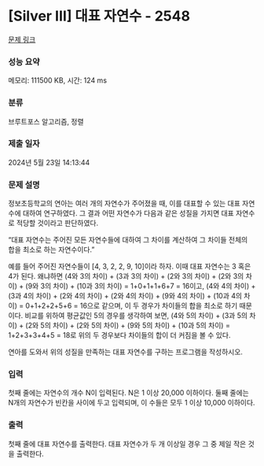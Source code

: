 # [Silver III] 대표 자연수 - 2548 

[문제 링크](https://www.acmicpc.net/problem/2548) 

### 성능 요약

메모리: 111500 KB, 시간: 124 ms

### 분류

브루트포스 알고리즘, 정렬

### 제출 일자

2024년 5월 23일 14:13:44

### 문제 설명

<p>정보초등학교의 연아는 여러 개의 자연수가 주어졌을 때, 이를 대표할 수 있는 대표 자연수에 대하여 연구하였다. 그 결과 어떤 자연수가 다음과 같은 성질을 가지면 대표 자연수로 적당할 것이라고 판단하였다.</p>

<p>“대표 자연수는 주어진 모든 자연수들에 대하여 그 차이를 계산하여 그 차이들 전체의 합을 최소로 하는 자연수이다.”</p>

<p>예를 들어 주어진 자연수들이 [4, 3, 2, 2, 9, 10]이라 하자. 이때 대표 자연수는 3 혹은 4가 된다. 왜냐하면 (4와 3의 차이) + (3과 3의 차이) + (2와 3의 차이) + (2와 3의 차이) + (9와 3의 차이) + (10과 3의 차이) = 1+0+1+1+6+7 = 16이고, (4와 4의 차이) + (3과 4의 차이) + (2와 4의 차이) + (2와 4의 차이) + (9와 4의 차이) + (10과 4의 차이) = 0+1+2+2+5+6 = 16으로 같으며, 이 두 경우가 차이들의 합을 최소로 하기 때문이다. 비교를 위하여 평균값인 5의 경우를 생각하여 보면, (4와 5의 차이) + (3과 5의 차이) + (2와 5의 차이) + (2와 5의 차이) + (9와 5의 차이) + (10과 5의 차이) = 1+2+3+3+4+5 = 18로 위의 두 경우보다 차이들의 합이 더 커짐을 볼 수 있다.</p>

<p>연아를 도와서 위의 성질을 만족하는 대표 자연수를 구하는 프로그램을 작성하시오.</p>

### 입력 

 <p>첫째 줄에는 자연수의 개수 N이 입력된다. N은 1 이상 20,000 이하이다. 둘째 줄에는 N개의 자연수가 빈칸을 사이에 두고 입력되며, 이 수들은 모두 1 이상 10,000 이하이다.</p>

### 출력 

 <p>첫째 줄에 대표 자연수를 출력한다. 대표 자연수가 두 개 이상일 경우 그 중 제일 작은 것을 출력한다.</p>

